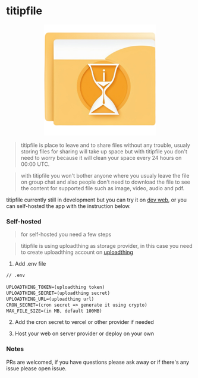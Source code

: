 # titipfile

<div align="center">
  <img src="https://github.com/khouwdevin/titipfile/blob/master/public/logo.png" height="300px"/>
</div>

> titipfile is place to leave and to share files without any trouble, usualy storing files for sharing will take up space but with titipfile you don't need to worry because it will clean your space every 24 hours on 00:00 UTC.

> with titipfile you won't bother anyone where you usualy leave the file on group chat and also people don't need to download the file to see the content for supported file such as image, video, audio and pdf.

titipfile currently still in development but you can try it on [dev web](https://titipfilecom.vercel.app/), or you can self-hosted the app with the instruction below.

### Self-hosted

> for self-hosted you need a few steps

> titipfile is using uploadthing as storage provider, in this case you need to create uploadthing account on [uploadthing](https://uploadthing.com)

1. Add .env file

```text
// .env

UPLOADTHING_TOKEN=(uploadthing token)
UPLOADTHING_SECRET=(uploadthing secret)
UPLOADTHING_URL=(uploadthing url)
CRON_SECRET=(cron secret => generate it using crypto)
MAX_FILE_SIZE=(in MB, default 100MB)
```

2. Add the cron secret to vercel or other provider if needed

3. Host your web on server provider or deploy on your own

### Notes

PRs are welcomed, if you have questions please ask away or if there's any issue please open issue.
